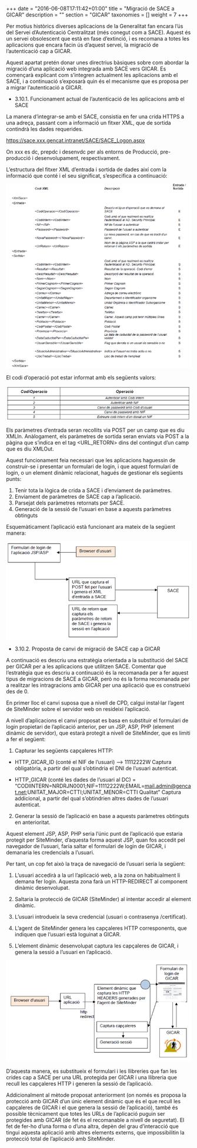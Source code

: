 +++
date        = "2016-06-08T17:11:42+01:00"
title       = "Migració de SACE a GICAR"
description = ""
section     = "GICAR"
taxonomies  = []
weight 		= 7
+++


Per motius històrics diverses aplicacions de la Generalitat fan encara l’ús del Servei d’Autenticació Centralitzat (més conegut com a SACE). Aquest és un servei obsolescent que està en fase d’extinció, i es recomana a totes les aplicacions que encara facin ús d’aquest servei, la migració de l’autenticació cap a GICAR.

Aquest apartat pretén donar unes directrius bàsiques sobre com abordar la migració d’una aplicació web integrada amb SACE vers GICAR. Es començarà explicant com s’integren actualment les aplicacions amb el SACE, i a continuació s’exposarà quin és el mecanisme que es proposa per a migrar l’autenticació a GICAR.

- 3.10.1.	Funcionament actual de l’autenticació de les aplicacions amb el SACE

La manera d’integrar-se amb el SACE, consistia en fer una crida HTTPS a una adreça, passant com a informació un fitxer XML, que de sortida contindrà les dades requerides.

https://sace.xxx.gencat.intranet/SACE/SACE_Logon.aspx

On xxx es dc, prepdc i desenvdc per als entorns de Producció, pre-producció i desenvolupament, respectivament. 
	
L’estructura del fitxer XML d’entrada i sortida de dades així com la informació que conté i el seu significat, s’especifica a continuació:

![Integració Aplicacions GICAR](/related/gicar/xmlsace.png)

El codi d’operació pot estar informat amb els següents valors:

![Integració Aplicacions GICAR](/related/gicar/saceoperacions.png)

Els paràmetres d’entrada seran recollits via POST per un camp que es diu XMLIn. Anàlogament, els paràmetres de sortida seran enviats via POST a la pàgina que s’indica en el tag <URL_RETORN> dins del contingut d’un camp que es diu  XMLOut.

Aquest funcionament feia necessari que les aplicacions haguessin de construir-se i presentar un formulari de login, i que aquest formulari de login, o un element dinàmic relacionat, hagués de gestionar els següents punts:

1.	Tenir tota la lògica de crida a SACE i d’enviament de paràmetres.
2.	Enviament de paràmetres de SACE cap a l’aplicació.
3.	Parsejat dels paràmetres retornats per SACE.
4.	Generació de la sessió de l’usuari en base a aquests paràmetres obtinguts

Esquemàticament l’aplicació està funcionant ara mateix de la següent manera:

![Integració Aplicacions GICAR](/related/gicar/sacejsp.png)

- 3.10.2.	Proposta de canvi de migració de SACE cap a GICAR

A continuació es descriu una estratègia orientada a la substitució del SACE per GICAR per a les aplicacions que utilitzen SACE. Comentar que l’estratègia que es descriu a continuació és la recomanada per a fer aquest tipus de migracions de SACE a GICAR, però no és la forma recomanada per a realitzar les intragracions amb GICAR per una aplicació que es construeixi des de 0.

En primer lloc el canvi suposa que a nivell de CPD, calgui instal·lar l’agent de SiteMinder sobre el servidor web on resideixi l’aplicació.

A nivell d’aplicacions el canvi proposat es basa en substituir el formulari de login propietari de l’aplicació anterior, per un JSP, ASP, PHP (element dinàmic de servidor), que estarà protegit a nivell de SiteMinder, que es limiti a fer el següent:

1.	Capturar les següents capçaleres HTTP:

- HTTP_GICAR_ID (conté el NIF de l’usuari) --> 11112222W
Captura obligatòria, a partir del qual s’obtindria el DNI de l’usuari autenticat.

- HTTP_GICAR (conté les dades de l’usuari al DC) = “CODIINTERN=NRDRJN0001;NIF=11112222W;EMAIL=mail.admin@gencat.net;UNITAT_MAJOR=CTTI;UNITAT_MENOR=CTTI Qualitat”
Captura addicional, a partir del qual s’obtindrien altres dades de l’usuari autenticat.

2.	Generar la sessió de l’aplicació en base a aquests paràmetres obtinguts en anterioritat.

Aquest element JSP, ASP, PHP seria l’únic punt de l’aplicació que estaria protegit per SiteMinder, d’aquesta forma aquest JSP, quan fos accedit pel navegador de l’usuari, faria saltar el formulari de login de GICAR, i demanaria les credencials a l’usuari.

Per tant, un cop fet això la traça de navegació de l’usuari seria la següent:

1. L’usuari accedirà a la url l’aplicació web, a la zona on habitualment li demana fer login. Aquesta zona farà un HTTP-REDIRECT al component dinàmic desenvolupat. 

1. Saltaria la protecció de GICAR (SiteMinder) al intentar accedir al element dinàmic.

1. L’usuari introdueix la seva credencial (usuari o contrasenya /certificat). 

1. L’agent de SiteMinder genera les capçaleres HTTP corresponents, que indiquen que l’usuari està loguinat a GICAR.

1. L’element dinàmic desenvolupat captura les capçaleres de GICAR, i genera la sessió a l’usuari en l’aplicació.

![Integració Aplicacions GICAR](/related/gicar/funcionament-migracio-sace-gicar.png)

D’aquesta manera, es substitueix el formulari i les llibreries que fan les crides cap a SACE per una URL protegida per GICAR i una llibreria que recull les capçaleres HTTP i generen la sessió de l’aplicació.

Addicionalment al mètode proposat anteriorment (on només es proposa la protecció amb GICAR d’un únic element dinàmic que és el que recull les capçaleres de GICAR i el que genera la sessió de l’aplicació), també és possible tècnicament que totes les URLs de l’aplicació puguin ser protegides amb GICAR (de fet és el recomanable a nivell de seguretat). El fet de fer-ho d’una forma o d’una altra, depèn del grau d’interacció que tingui aquesta aplicació amb altres elements externs, que impossibilitin la protecció total de l’aplicació amb SiteMinder.
